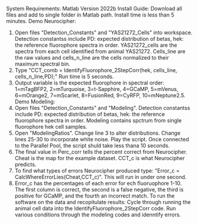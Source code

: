 
System Requirements: Matlab Version 2022b
Install Guide: Download all files and add to single folder in Matlab path. Install time is less than 5 minutes. 
Demo Neurocipher:
  1. Open files "Detection_Constants" and "YAS21272_Cells" into workspace. Detection constantss include PD: expected distribution of betas, hek: the reference fluorophore spectra in order. YAS21272_cells are the spectra 
     from each cell identified from animal YAS21272. Cells_line are the raw values and cells_n_line are the cells normalized to their maximum spectral bin.
  2. Type "CCT_comb = IdentifyFluorophore_2StepCorr(hek, cells_line, cells_n_line,PD);" Run time is 5 seconds.
  3. Output variable is the expected fluorophore in spectral order: 1=mTagBFP2, 2=mTurquoise, 3=t-Sapphire, 4=GCaMP, 5=mVenus, 6=mOrange2, 7=mScarlet, 8=FusionRed, 9=CyRFP, 10=mNeptune2.5.
Demo Modeling:
  1. Open files "Detection_Constants" and "Modeling". Detection constantss include PD: expected distribution of betas, hek: the reference fluorophore spectra in order. Modeling contains spctrum from single fluorophore 
     hek cell samples.
  2. Open "ModelingRatios". Change line 3 to alter distributions. Change lines 25-30 to incorporate white noise. Play the script. Once connected to the Parallel Pool, the script shuld take less thana 10 seconds.
  3.  The final value in Perc_corr tells the percent correct from Neurocipher. Cheat is the map for the example dataset. CCT_c is what Neurocipher predicts.
  4.  To find what types of errors Neurocipher produced type: "Error_c = CalcWhereErrorLies(Cheat,CCT_c)". This will run in under one second.
  5.  Error_c has the percentages of each error for ech fluoruophore 1-10. The first column is correct, the second is a false negative, the third is positive for GCaMP, and the fourth an incorrect match.
To run the software on the data and recopitulate results: Cycle through running the animal cell data into the IdentifyFluorophore_2StepCorr code. Run various conditions through the modeling codes and idenntify errors.  
